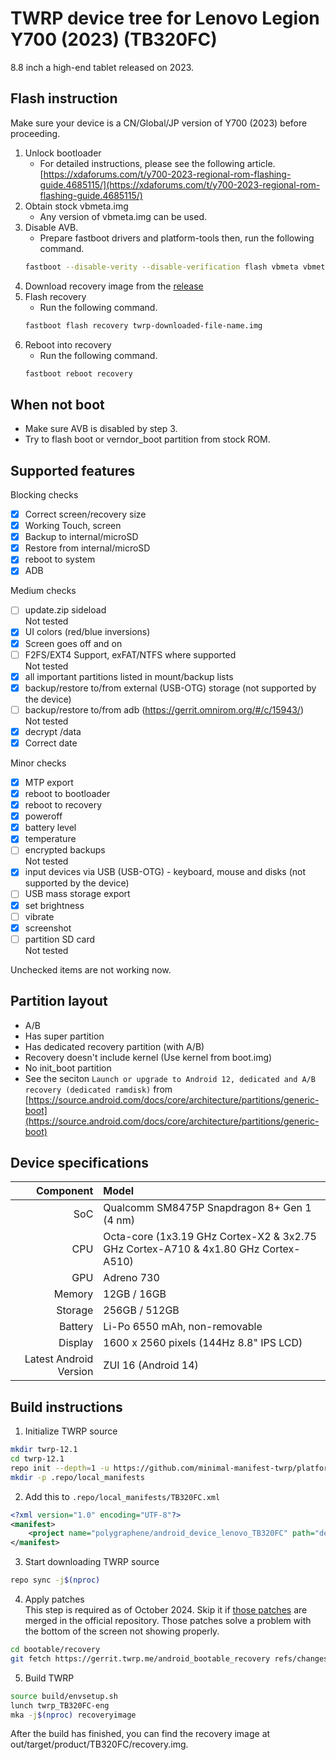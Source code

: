 # TWRP device tree for Lenovo Legion Y700 (2023) (TB320FC)

8.8 inch a high-end tablet released on 2023.

## Flash instruction
  Make sure your device is a CN/Global/JP version of Y700 (2023) before proceeding.

1. Unlock bootloader
   - For detailed instructions, please see the following article.  
   [https://xdaforums.com/t/y700-2023-regional-rom-flashing-guide.4685115/](https://xdaforums.com/t/y700-2023-regional-rom-flashing-guide.4685115/)
2. Obtain stock vbmeta.img
   - Any version of vbmeta.img can be used.
3. Disable AVB.
   - Prepare fastboot drivers and platform-tools then, run the following command.
   ```sh
   fastboot --disable-verity --disable-verification flash vbmeta vbmeta.img
   ```
4. Download recovery image from the [release](https://github.com/polygraphene/android_device_lenovo_TB320FC/releases)
5. Flash recovery
   - Run the following command.
   ```sh
   fastboot flash recovery twrp-downloaded-file-name.img
   ```
6. Reboot into recovery
   - Run the following command.
   ```sh
   fastboot reboot recovery
   ```

## When not boot
  - Make sure AVB is disabled by step 3.
  - Try to flash boot or verndor_boot partition from stock ROM.

## Supported features

Blocking checks
- [x] Correct screen/recovery size
- [x] Working Touch, screen
- [x] Backup to internal/microSD
- [x] Restore from internal/microSD
- [x] reboot to system
- [x] ADB

Medium checks
- [ ] update.zip sideload  
  Not tested
- [x] UI colors (red/blue inversions)
- [x] Screen goes off and on
- [ ] F2FS/EXT4 Support, exFAT/NTFS where supported  
  Not tested
- [x] all important partitions listed in mount/backup lists
- [x] backup/restore to/from external (USB-OTG) storage (not supported by the device)
- [ ] backup/restore to/from adb (https://gerrit.omnirom.org/#/c/15943/)  
  Not tested
- [x] decrypt /data
- [x] Correct date

Minor checks
- [x] MTP export  
- [x] reboot to bootloader
- [x] reboot to recovery
- [x] poweroff
- [x] battery level
- [x] temperature
- [ ] encrypted backups  
  Not tested
- [x] input devices via USB (USB-OTG) - keyboard, mouse and disks (not supported by the device)
- [ ] USB mass storage export
- [x] set brightness
- [ ] vibrate
- [x] screenshot
- [ ] partition SD card  
  Not tested

Unchecked items are not working now.

## Partition layout

- A/B
- Has super partition
- Has dedicated recovery partition (with A/B)
- Recovery doesn't include kernel (Use kernel from boot.img)
- No init\_boot partition
- See the seciton `Launch or upgrade to Android 12, dedicated and A/B recovery (dedicated ramdisk)` from  
  [https://source.android.com/docs/core/architecture/partitions/generic-boot](https://source.android.com/docs/core/architecture/partitions/generic-boot)

## Device specifications

Component              | Model
----------------------:|:-------------------------
SoC                    | Qualcomm SM8475P Snapdragon 8+ Gen 1 (4 nm)
CPU                    | Octa-core (1x3.19 GHz Cortex-X2 & 3x2.75 GHz Cortex-A710 & 4x1.80 GHz Cortex-A510)
GPU                    | Adreno 730
Memory                 | 12GB / 16GB
Storage                | 256GB / 512GB
Battery                | Li-Po 6550 mAh, non-removable
Display                | 1600 x 2560 pixels (144Hz 8.8" IPS LCD)
Latest Android Version | ZUI 16 (Android 14)

## Build instructions

1. Initialize TWRP source
```sh
mkdir twrp-12.1
cd twrp-12.1
repo init --depth=1 -u https://github.com/minimal-manifest-twrp/platform_manifest_twrp_aosp.git -b twrp-12.1
mkdir -p .repo/local_manifests
```

2. Add this to `.repo/local_manifests/TB320FC.xml`
```xml
<?xml version="1.0" encoding="UTF-8"?>
<manifest>
	<project name="polygraphene/android_device_lenovo_TB320FC" path="device/lenovo/TB320FC" remote="github" revision="android-12.1"/>
</manifest>
```

3. Start downloading TWRP source
```sh
repo sync -j$(nproc)
```

4. Apply patches  
This step is required as of October 2024. Skip it if [those patches](https://gerrit.twrp.me/q/topic:%22drm-fix-new-topology%22) are merged in the official repository.
Those patches solve a problem with the bottom of the screen not showing properly.
```sh
cd bootable/recovery
git fetch https://gerrit.twrp.me/android_bootable_recovery refs/changes/83/7683/1 && git checkout FETCH_HEAD
```

5. Build TWRP
```sh
source build/envsetup.sh
lunch twrp_TB320FC-eng
mka -j$(nproc) recoveryimage
```

After the build has finished, you can find the recovery image at out/target/product/TB320FC/recovery.img.
